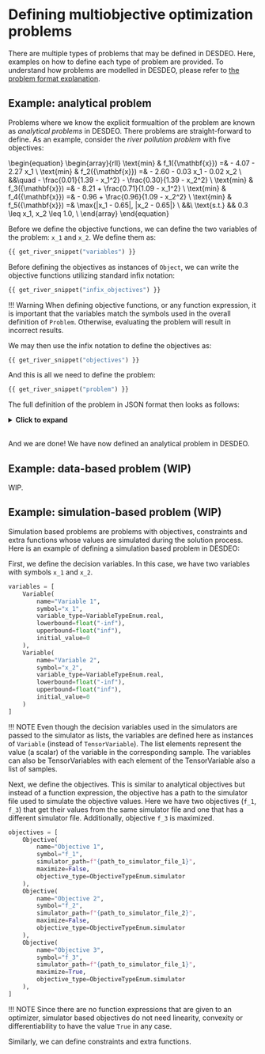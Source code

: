 # Defining multiobjective optimization problems
There are multiple types of problems that may be defined in DESDEO. Here,
examples on how to define each type of problem are provided. To understand
how problems are modelled in DESDEO, please refer to
[the problem format explanation](../explanation/problem_format.md).

## Example: analytical problem
Problems where we know the explicit formualtion of the problem
are known as *analytical problems* in DESDEO. There problems are
straight-forward to define. As an example, consider the
*river pollution problem* with five objectives:

\begin{equation}
    \begin{array}{rll}
    \text{min}  & f_1({\mathbf{x}}) =& - 4.07 - 2.27 x_1 \\ 
    \text{min}  & f_2({\mathbf{x}}) =& - 2.60 - 0.03 x_1  - 0.02 x_2 \\
    &&\quad - \frac{0.01}{1.39 - x_1^2} - \frac{0.30}{1.39 - x_2^2} \\ 
    \text{min}  & f_3({\mathbf{x}}) =& - 8.21 + \frac{0.71}{1.09 - x_1^2} \\ 
    \text{min}  & f_4({\mathbf{x}}) =& - 0.96 + \frac{0.96}{1.09 - x_2^2} \\ 
    \text{min}  & f_5({\mathbf{x}}) =& \max\{|x_1 - 0.65|, |x_2 - 0.65|\} \\ 
    &&\\
    \text{s.t.}  && 0.3 \leq x_1, x_2 \leq 1.0, \\
    \end{array}
\end{equation}

Before we define the objective functions, we can define the two variables of the
problem: `x_1` and `x_2`. We define them as:

```python
{{ get_river_snippet("variables") }}
```

Before defining the objectives as instances of `Object`, we can write the objective
functions utilizing standard infix notation:

```python
{{ get_river_snippet("infix_objectives") }}
```

!!! Warning
    When defining objective functions, or any function expression, it is important
    that the variables match the symbols used in the overall definition of `Problem`.
    Otherwise, evaluating the problem will result in incorrect results.

We may then use the infix notation to define the objectives as:

```python
{{ get_river_snippet("objectives") }}
```

And this is all we need to define the problem:

```python
{{ get_river_snippet("problem") }}
```

The full definition of the problem in JSON format then looks as follows:

<details>
<summary><b>Click to expand</b></summary>

```json
{{ river_problem_example() }}
```

</details>
</br>

And we are done! We have now defined an analytical problem in DESDEO.

## Example: data-based problem (WIP)
WIP.

## Example: simulation-based problem (WIP)

Simulation based problems are problems with objectives, constraints
and extra functions whose values are simulated during the solution process.
Here is an example of defining a simulation based problem in DESDEO:

First, we define the decision variables.
In this case, we have two variables with symbols `x_1` and `x_2`.

```python
variables = [
    Variable(
        name="Variable 1",
        symbol="x_1",
        variable_type=VariableTypeEnum.real,
        lowerbound=float("-inf"),
        upperbound=float("inf"),
        initial_value=0
    ),
    Variable(
        name="Variable 2",
        symbol="x_2",
        variable_type=VariableTypeEnum.real,
        lowerbound=float("-inf"),
        upperbound=float("inf"),
        initial_value=0
    )
]
```

!!! NOTE
    Even though the decision variables used in the simulators are passed to the simulator as lists,
    the variables are defined here as instances of `Variable` (instead of `TensorVariable`). The list
    elements represent the value (a scalar) of the variable in the corresponding sample. The variables
    can also be TensorVariables with each element of the TensorVariable also a list of samples.

Next, we define the objectives. This is similar to analytical objectives but instead of a function
expression, the objective has a path to the simulator file used to simulate the objective values.
Here we have two objectives (`f_1`, `f_3`) that get their values from the same simulator file and one that
has a different simulator file. Additionally, objective `f_3` is maximized.

```python
objectives = [
    Objective(
        name="Objective 1",
        symbol="f_1",
        simulator_path=f"{path_to_simulator_file_1}",
        maximize=False,
        objective_type=ObjectiveTypeEnum.simulator
    ),
    Objective(
        name="Objective 2",
        symbol="f_2",
        simulator_path=f"{path_to_simulator_file_2}",
        maximize=False,
        objective_type=ObjectiveTypeEnum.simulator
    ),
    Objective(
        name="Objective 3",
        symbol="f_3",
        simulator_path=f"{path_to_simulator_file_1}",
        maximize=True,
        objective_type=ObjectiveTypeEnum.simulator
    ),
]
```

!!! NOTE
    Since there are no function expressions that are given to an optimizer,
    simulator based objectives do not need linearity, convexity or differentiability
    to have the value `True` in any case.

Similarly, we can define constraints and extra functions.
